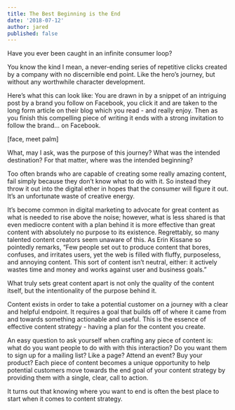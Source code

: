```yaml
---
title: The Best Beginning is the End
date: '2018-07-12'
author: jared
published: false
---
```


Have you ever been caught in an infinite consumer loop?

You know the kind I mean, a never-ending series of repetitive clicks created by a company with no discernible end point. Like the hero’s journey, but without any worthwhile character development.

Here’s what this can look like: You are drawn in by a snippet of an intriguing post by a brand you follow on Facebook, you click it and are taken to the long form article on their blog which you read - and really enjoy. Then as you finish this compelling piece of writing it ends with a strong invitation to follow the brand… on Facebook.

[face, meet palm]

What, may I ask, was the purpose of this journey? What was the intended destination? For that matter, where was the intended beginning?

Too often brands who are capable of creating some really amazing content, fail simply because they don’t know what to do with it. So instead they throw it out into the digital ether in hopes that the consumer will figure it out. It’s an unfortunate waste of creative energy.

It’s become common in digital marketing to advocate for great content as what is needed to rise above the noise; however, what is less shared is that even mediocre content with a plan behind it is more effective than great content with absolutely no purpose to its existence. Regrettably, so many talented content creators seem unaware of this. As Erin Kissane so pointedly remarks, “Few people set out to produce content that bores, confuses, and irritates users, yet the web is filled with fluffy, purposeless, and annoying content. This sort of content isn’t neutral, either: it actively wastes time and money and works against user and business goals.”

What truly sets great content apart is not only the quality of the content itself, but the intentionality of the purpose behind it.

Content exists in order to take a potential customer on a journey with a clear and helpful endpoint. It requires a goal that builds off of where it came from and towards something actionable and useful. This is the essence of effective content strategy - having a plan for the content you create.

An easy question to ask yourself when crafting any piece of content is: what do you want people to do with with this interaction? Do you want them to sign up for a mailing list? Like a page? Attend an event? Buy your product? Each piece of content becomes a unique opportunity to help potential customers move towards the end goal of your content strategy by providing them with a single, clear, call to action.

It turns out that knowing where you want to end is often the best place to start when it comes to content strategy.
